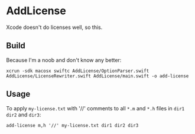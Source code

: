 # AddLicense

Xcode doesn't do licenses well, so this.

## Build

Because I'm a noob and don't know any better:
```
xcrun -sdk macosx swiftc AddLicense/OptionParser.swift AddLicense/LicenseRewriter.swift AddLicense/main.swift -o add-license
```

## Usage

To apply `my-license.txt` with '//' comments to all `*.m` and `*.h` files in
`dir1` `dir2` and `dir3`:

```
add-license m,h '//' my-license.txt dir1 dir2 dir3
```
